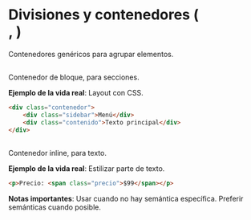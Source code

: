 # Divisiones y contenedores (<div>, <span>)

Contenedores genéricos para agrupar elementos.

## <div>

Contenedor de bloque, para secciones.

**Ejemplo de la vida real**: Layout con CSS.

```html
<div class="contenedor">
    <div class="sidebar">Menú</div>
    <div class="contenido">Texto principal</div>
</div>
```

## <span>

Contenedor inline, para texto.

**Ejemplo de la vida real**: Estilizar parte de texto.

```html
<p>Precio: <span class="precio">$99</span></p>
```

**Notas importantes**: Usar cuando no hay semántica específica. Preferir semánticas cuando posible.